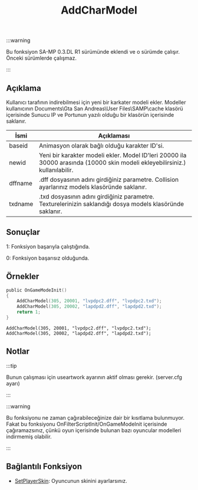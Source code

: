 ﻿---
id: AddCharModel
title: AddCharModel
description: Kullanıcı tarafının indirebilmesi için yeni bir karakter modeli ekler.
tags: []
---

:::warning

Bu fonksiyon SA-MP 0.3.DL R1 sürümünde eklendi ve o sürümde çalışır. Önceki sürümlerde çalışmaz.

:::

## Açıklama

Kullanıcı tarafının indirebilmesi için yeni bir karkater modeli ekler. Modeller kullanıcının Documents\Gta San Andreas\User Files\SAMP\cache klasörü içerisinde Sunucu IP ve Portunun yazılı olduğu bir klasörün içerisinde saklanır.

| İsmi    | Açıklaması                                                                                                                   |
| ------- | -------------------------------------------------------------------------------------------------------------------          |
| baseid  | Animasyon olarak bağlı olduğu karakter ID'si.                                                                                |
| newid   | Yeni bir karakter modeli ekler. Model ID'leri 20000 ila 30000 arasında (10000 skin modeli ekleyebilirsiniz.) kullanılabilir. |
| dffname | .dff dosyasının adını girdiğiniz parametre. Collision ayarlarınız models klasöründe saklanır.                                |
| txdname | .txd dosyasının adını girdiğiniz parametre. Texturelerinizin saklandığı dosya models klasöründe saklanır.                    |

## Sonuçlar

1: Fonksiyon başarıyla çalıştığında.

0: Fonksiyon başarısız olduğunda.

## Örnekler

```c
public OnGameModeInit()
{
    AddCharModel(305, 20001, "lvpdpc2.dff", "lvpdpc2.txd");
    AddCharModel(305, 20002, "lapdpd2.dff", "lapdpd2.txd");
    return 1;
}
```

```
AddCharModel(305, 20001, "lvpdpc2.dff", "lvpdpc2.txd");
AddCharModel(305, 20002, "lapdpd2.dff", "lapdpd2.txd");
```

## Notlar

:::tip

Bunun çalışması için useartwork ayarının aktif olması gerekir. (server.cfg ayarı)

:::

:::warning

Bu fonksiyonu ne zaman çağırabileceğinize dair bir kısıtlama bulunmuyor. Fakat bu fonksiyonu OnFilterScriptInit/OnGameModeInit içerisinde çağıramazsınız, çünkü oyun içerisinde bulunan bazı oyuncular modelleri indirmemiş olabilir.



:::

## Bağlantılı Fonksiyon

- [SetPlayerSkin](../../scripting/functions/SetPlayerSkin.md): Oyuncunun skinini ayarlarsınız.

